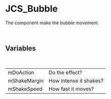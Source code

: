 <!--
   - $File: JCS_Bubble.html $
   - $Date: 2018-10-01 20:31:59 $
   - $Revision: $
   - $Creator: Jen-Chieh Shen $
   - $Notice: See LICENSE.txt for modification and distribution information
   -                   Copyright © 2018 by Shen, Jen-Chieh $
-->


<div id="content-header">
  <h1>JCS_Bubble</h1>
</div>

<p>
  The component make the bubble movement.
</p>


<br/>
<h2>Variables</h2>
<br/>

<table>
  <tr>
    <td>mDoAction</td>
    <td>Do the effect?</td>
  </tr>
  <tr>
    <td>mShakeMargin</td>
    <td>How intense it shakes?</td>
  </tr>
  <tr>
    <td>mShakeSpeed</td>
    <td>How fast it moves?</td>
  </tr>
</table>
